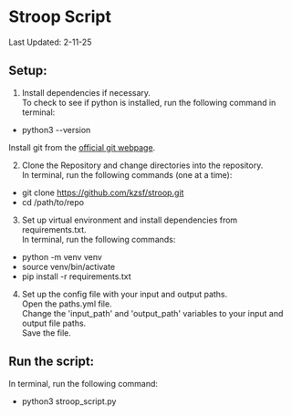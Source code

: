 # Stroop Script
Last Updated: 2-11-25

## Setup:
1. Install dependencies if necessary.  
To check to see if python is installed, run the following command in terminal: 
* python3 --version  

Install git from the  [official git webpage](https://git-scm.com/).

2. Clone the Repository and change directories into the repository.  
    In terminal, run the following commands (one at a time): 
* git clone https://github.com/kzsf/stroop.git
* cd /path/to/repo

3. Set up virtual environment and install dependencies from requirements.txt.  
    In terminal, run the following commands: 
* python -m venv venv
* source venv/bin/activate
* pip install -r requirements.txt

4. Set up the config file with your input and output paths.  
    Open the paths.yml file.  
    Change the 'input_path' and 'output_path' variables to your input and output file paths.  
    Save the file.

## Run the script: 
In terminal, run the following command:
* python3 stroop_script.py